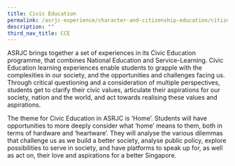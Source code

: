 ```yaml
---
title: Civic Education
permalink: /asrjc-experience/character-and-citizenship-education/citizenship-education/
description: ""
third_nav_title: CCE
---
```

ASRJC brings together a set of experiences in its Civic Education programme, that combines National Education and Service-Learning. Civic Education learning experiences enable students to grapple with the complexities in our society, and the opportunities and challenges facing us. Through critical questioning and a consideration of multiple perspectives, students get to clarify their civic values, articulate their aspirations for our society, nation and the world, and act towards realising these values and aspirations.

The theme for Civic Education in ASRJC is ‘Home’. Students will have opportunities to more deeply consider what ‘home’ means to them, both in terms of hardware and ‘heartware’. They will analyse the various dilemmas that challenge us as we build a better society, analyse public policy, explore possibilities to serve in society, and have platforms to speak up for, as well as act on, their love and aspirations for a better Singapore.